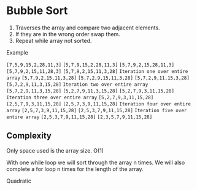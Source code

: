 # Bubble Sort

1. Traverses the array and compare two adjacent elements.
1. If they are in the wrong order swap them.
1. Repeat while array not sorted.

Example

`[7,5,9,15,2,28,11,3]`
`[5,7,9,15,2,28,11,3]`
`[5,7,9,2,15,28,11,3]`
`[5,7,9,2,15,11,28,3]`
`[5,7,9,2,15,11,3,28]`
`Iteration one over entire array`
`[5,7,9,2,15,11,3,28]`
`[5,7,2,9,15,11,3,28]`
`[5,7,2,9,11,15,3,28]`
`[5,7,2,9,11,3,15,28]`
`Iteration two over entire array`
`[5,7,2,9,11,3,15,28]`
`[5,2,7,9,11,3,15,28]`
`[5,2,7,9,3,11,15,28]`
`Iteration three over entire array`
`[5,2,7,9,3,11,15,28]`
`[2,5,7,9,3,11,15,28]`
`[2,5,7,3,9,11,15,28]`
`Iteration four over entire array`
`[2,5,7,3,9,11,15,28]`
`[2,5,3,7,9,11,15,28]`
`Iteration five over entire array`
`[2,5,3,7,9,11,15,28]`
`[2,3,5,7,9,11,15,28]`

## Complexity

Only space used is the array size. O(1)

With one while loop we will sort through the array n times. We will also complete a for loop n times for the length of the array.

Quadratic

